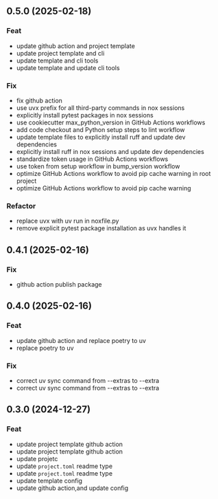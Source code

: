 ## 0.5.0 (2025-02-18)

### Feat

- update github action and project template
- update project template and cli
- update template and cli tools
- update template and update cli tools

### Fix

- fix github action
- use uvx prefix for all third-party commands in nox sessions
- explicitly install pytest packages in nox sessions
- use cookiecutter max_python_version in GitHub Actions workflows
- add code checkout and Python setup steps to lint workflow
- update template files to explicitly install ruff and update dev dependencies
- explicitly install ruff in nox sessions and update dev dependencies
- standardize token usage in GitHub Actions workflows
- use token from setup workflow in bump_version workflow
- optimize GitHub Actions workflow to avoid pip cache warning in root project
- optimize GitHub Actions workflow to avoid pip cache warning

### Refactor

- replace uvx with uv run in noxfile.py
- remove explicit pytest package installation as uvx handles it

## 0.4.1 (2025-02-16)

### Fix

- github action publish package

## 0.4.0 (2025-02-16)

### Feat

- update github action and replace poetry to uv
- replace poetry to uv

### Fix

- correct uv sync command from --extras to --extra
- correct uv sync command from --extras to --extra

## 0.3.0 (2024-12-27)

### Feat

- update project template github action
- update project template github action
- update projetc
- update `project.toml` readme type
- update `project.toml` readme type
- update template config
- update github action,and update config
